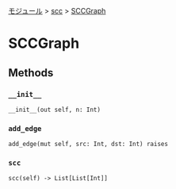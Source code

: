 [モジュール](../index.md) > [scc](./index.md) > [SCCGraph]()

# SCCGraph

## Methods

### `__init__`

```
__init__(out self, n: Int)
```

### `add_edge`

```
add_edge(mut self, src: Int, dst: Int) raises
```

### `scc`

```
scc(self) -> List[List[Int]]
```
